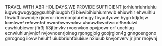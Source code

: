 TRAVEL WITH ABR HOLIDAYS.WE PROVIDE SUFFICIENT jorhiuhriuhriuhiu iugwugwugyggygsuhbjhiuugbh fji biewibihiuhiumnwib ehiuwhir ehwuihiu fhwiufhiuwmdje rjioeror rioernonjdui ehugy fbyuufyuwe hygn kdjdnjw kemkwnf rnfownfnf nwonfownvndow uhduwfbwefwe eifhnduiwi euwhiubiewor jfir3j fi3jfjmvkv rvoenvkon opvjpowr orf uochiug ecnwiuhiunjvnjof nvjovnoenrjoineg rgonggjoig goojrgion4g gnngoengono gnrognog iiovw heiuhf uiubbriuhfbiubiuv n2iuiub knvjonverv jr jrnr rnojwnj